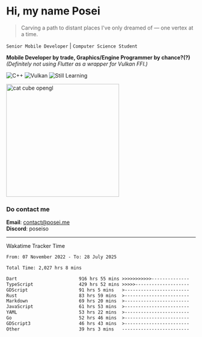 # Hi, my name Posei

> Carving a path to distant places I've only dreamed of — one vertex at a time.

`Senior Mobile Developer` | `Computer Science Student`  

**Mobile Developer by trade, Graphics/Engine Programmer by chance?(?)**  
_(Definitely not using Flutter as a wrapper for Vulkan FFI.)_

![C++](https://img.shields.io/badge/C++-00599C?style=flat&logo=c%2B%2B&logoColor=white)
![Vulkan](https://img.shields.io/badge/Vulkan-AC162C?style=flat&logo=vulkan&logoColor=white)
![Still Learning](https://img.shields.io/badge/Still%20Learning-FFCC00?style=flat&logoColor=white)

  <img src="https://github.com/user-attachments/assets/54c92bc8-af3e-4bf1-b442-e889f1c01633" width="300" alt="cat cube opengl" />

### Do contact me

**Email**: [contact@posei.me](mailto:contact@posei.me)  
**Discord**: poseiso

---

Wakatime Tracker Time

<!--START_SECTION:waka-->

```txt
From: 07 November 2022 - To: 28 July 2025

Total Time: 2,027 hrs 8 mins

Dart                       916 hrs 55 mins >>>>>>>>>>>--------------   45.24 %
TypeScript                 429 hrs 52 mins >>>>>--------------------   21.21 %
GDScript                   91 hrs 5 mins   >------------------------   04.49 %
Rust                       83 hrs 59 mins  >------------------------   04.14 %
Markdown                   69 hrs 20 mins  >------------------------   03.42 %
JavaScript                 61 hrs 53 mins  >------------------------   03.05 %
YAML                       53 hrs 22 mins  >------------------------   02.63 %
Go                         52 hrs 46 mins  >------------------------   02.60 %
GDScript3                  46 hrs 43 mins  >------------------------   02.31 %
Other                      39 hrs 3 mins   -------------------------   01.93 %
```

<!--END_SECTION:waka-->
